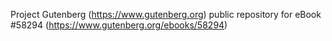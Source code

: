 Project Gutenberg (https://www.gutenberg.org) public repository for
eBook #58294 (https://www.gutenberg.org/ebooks/58294)
